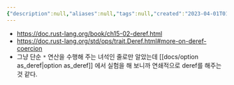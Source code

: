 ```yaml
---
{"description":null,"aliases":null,"tags":null,"created":"2023-04-01T01:18:01","updated":"2023-07-15T21:30:20","title":"Deref trait","dg-publish":true,"permalink":"/docs/Deref trait/","dgPassFrontmatter":true}
---
```


- https://doc.rust-lang.org/book/ch15-02-deref.html
- https://doc.rust-lang.org/std/ops/trait.Deref.html#more-on-deref-coercion
- 그냥 단순 `*` 연산을 수행해 주는 녀석인 줄로만 알았는데 [[docs/option as_deref\|option as_deref]] 에서 실험을 해 보니까 연쇄적으로 deref를 해주는 것 같다.
